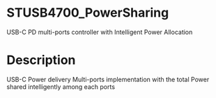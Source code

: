 # STUSB4700_PowerSharing
USB-C PD multi-ports controller with Intelligent Power Allocation

# Description
USB-C Power delivery Multi-ports implementation with the total Power shared intelligently among each ports

